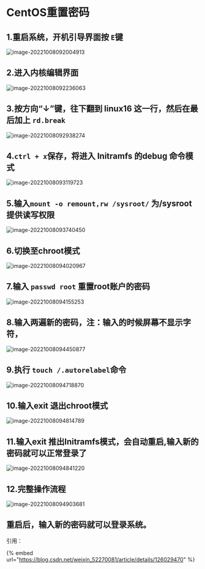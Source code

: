 # CentOS重置密码

## 1.重启系统，开机引导界面按 `E`键

![image-20221008092004913](https://pic.chjina.com/2022/10/08/image-20221008092004913.png)

## 2.进入内核编辑界面

![image-20221008092236063](https://pic.chjina.com/2022/10/08/image-20221008092236063.png)

## 3.按方向“↓”键，往下翻到 linux16 这一行，然后在最后加上 `rd.break`

![image-20221008092938274](https://pic.chjina.com/2022/10/08/image-20221008092938274.png)

## 4.`ctrl + x`保存，将进入 Initramfs 的debug 命令模式

![image-20221008093119723](https://pic.chjina.com/2022/10/08/image-20221008093119723.png)

## 5.输入`mount -o remount,rw /sysroot/` 为/sysroot提供读写权限

![image-20221008093740450](https://pic.chjina.com/2022/10/08/image-20221008093740450.png)

## 6.切换至chroot模式

![image-20221008094020967](https://pic.chjina.com/2022/10/08/image-20221008094020967.png)

## 7.输入 `passwd root` 重置root账户的密码

![image-20221008094155253](https://pic.chjina.com/2022/10/08/image-20221008094155253.png)

## 8.输入两遍新的密码，注：输入的时候屏幕不显示字符，

![image-20221008094450877](https://pic.chjina.com/2022/10/08/image-20221008094450877.png)

## 9.执行 `touch /.autorelabel`命令

![image-20221008094718870](https://pic.chjina.com/2022/10/08/image-20221008094718870.png)

## 10.输入exit 退出chroot模式

![image-20221008094814789](https://pic.chjina.com/2022/10/08/image-20221008094814789.png)

## 11.输入exit 推出Initramfs模式，会自动重启,输入新的密码就可以正常登录了

![image-20221008094841220](https://pic.chjina.com/2022/10/08/image-20221008094841220.png)

## 12.完整操作流程

![image-20221008094903681](https://pic.chjina.com/2022/10/08/image-20221008094903681.png)

## 重启后，输入新的密码就可以登录系统。





引用：

{% embed url="https://blog.csdn.net/weixin_52270081/article/details/126029470" %}
